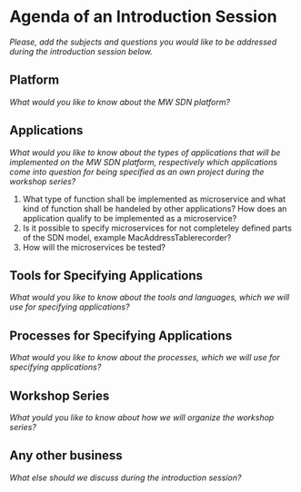 # Agenda of an Introduction Session
_Please, add the subjects and questions you would like to be addressed during the introduction session below._
## Platform
_What would you like to know about the MW SDN platform?_




## Applications
_What would you like to know about the types of applications that will be implemented on the MW SDN platform, respectively which applications come into question for being specified as an own project during the workshop series?_
1. What type of function shall be implemented as microservice and what kind of function shall be handeled by other applications? How does an application qualify to be implemented as a microservice?  
2. Is it possible to specify microservices for not completeley defined parts of the SDN model, example MacAddressTablerecorder?  
3. How will the microservices be tested?

## Tools for Specifying Applications
_What would you like to know about the tools and languages, which we will use for specifying applications?_




## Processes for Specifying Applications
_What would you like to know about the processes, which we will use for specifying applications?_




## Workshop Series
_What yould you like to know about how we will organize the workshop series?_




## Any other business
_What else should we discuss during the introduction session?_



